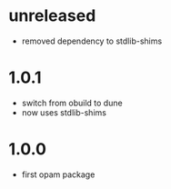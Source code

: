 
# unreleased
  - removed dependency to stdlib-shims

# 1.0.1
  - switch from obuild to dune
  - now uses stdlib-shims

# 1.0.0
  - first opam package
